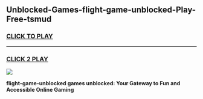 
## Unblocked-Games-flight-game-unblocked-Play-Free-tsmud
<h3>
<a href="https://premium76.site?title=flight-game-unblocked&ref=10A">CLICK TO PLAY</a></h3>
<hr>

<h3>
<a href="https://premium76.site?title=flight-game-unblocked&ref=10A">CLICK 2 PLAY</a>
  
</h3>

<a href="https://premium76.site?title=flight-game-unblocked&ref=10A"><img src="https://clearcache.store/games.png"></a>


**flight-game-unblocked games unblocked: Your Gateway to Fun and Accessible Online Gaming**
